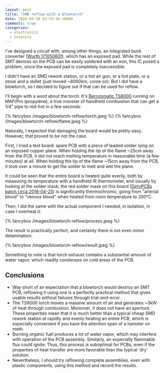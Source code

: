 ```yaml
---
layout: post
title: "SMD reflow with a blowtorch"
date: 2016-04-28 02:53:36 +0000
comments: true
categories:
  - electronics
  - insanity
---
```


I've designed a circuit with, among other things, an integrated buck converter  ([Wurth 171050601][buck]), which has an exposed pad. While the rest of SMT devices on the PCB can be easily soldered with an iron, this IC posed a problem, since the exposed pad is completely inaccessible.

I didn't have an SMD rework station, or a hot air gun, or a hot plate, or a stove and a skillet (just moved ~8000km, come on). But I did have a blowtorch, so I decided to figure out if that can be used for reflow.

[buck]: https://archive.is/Bxj3d

<!--more-->

I'll begin with a word about the torch. It's [Bernzomatic TS8000][ts8000] running on MAP/Pro (propylene), a true monster of handheld combustion that can get a 1/4" pipe to red-hot in a few seconds:

  {% fancybox /images/blowtorch-reflow/torch.jpeg %}
  {% fancybox /images/blowtorch-reflow/flame.jpeg %}

Naturally, I expected that damaging the board would be pretty easy. However, that proved to be not the case.

First, I tried a test board: spare PCB with a piece of leaded solder lying on an exposed copper plane. When holding the tip of the flame ~25cm away from the PCB, it did not reach melting temperature in reasonable time (a few minutes) at all. When holding the tip of the flame ~15cm away from the PCB, it took over a minute to get the solder to melt and wet the plane.

It could be seen that the entire board is heated quite evenly, both by measuring its temperature with a handheld IR thermometer, and visually by looking at the solder mask; the red solder mask on this board ([DirtyPCBs batch circa 2016-04-25][dirtypcbs]) is significantly thermochromic, going from "arterial blood" to "venous blood" when heated from room temperature to 200°C.

Then, I did the same with the actual component I needed, in isolation, in case I overheat it:

  {% fancybox /images/blowtorch-reflow/process.jpeg %}

The result is practically perfect, and certainly there is not even minor delamination:

  {% fancybox /images/blowtorch-reflow/result.jpeg %}

Something to note is that torch exhaust contains a substantial amount of water vapor, which readily condenses on cold areas of the PCB.

[ts8000]: https://archive.is/RSIA9
[dirtypcbs]: http://dirtypcbs.com

Conclusions
-----------

  * Way short of an expectation that a blowtorch would destroy an SMT PCB, reflowing it using one is a perfectly practical method that gives usable results without failures through trial-and-error.
  * The TS8000 torch moves a massive amount of air and generates ~3kW of heat through combustion. Moreover, it does not have an aperture. These properties mean that it is much better than a typical cheap SMD rework station at rapidly and evenly heating an entire PCB, which is especially convenient if you have the attention span of a hamster on meth.
  * Burning organic fuel produces a lot of water vapor, which may interfere with operation of the PCB assembly. Similarly, an especially flammable flux could ignite. Thus, this process is suboptimal for PCBs, even if the properties of heat transfer are more favorable than the typical 'dry' solution.
  * Nevertheless, I should try reflowing complete assemblies, even with plastic components, using this method and record the results.
